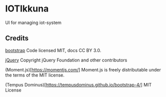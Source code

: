 # IOTIkkuna
UI for managing iot-system

## Credits

[bootstrap](http://getbootstrap.com/)
Code licensed MIT, docs CC BY 3.0.

[jQuery](http://getbootstrap.com/)
Copyright jQuery Foundation and other contributors

(Moment.js)[https://momentjs.com/]
Moment.js is freely distributable under the terms of the MIT license.

(Tempus Dominus)[https://tempusdominus.github.io/bootstrap-4/]
MIT License

